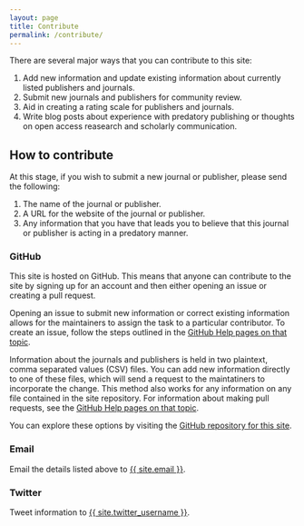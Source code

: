```yaml
---
layout: page
title: Contribute
permalink: /contribute/
---
```


There are several major ways that you can contribute to this site:

  1. Add new information and update existing information about currently listed publishers and journals. 
  2. Submit new journals and publishers for community review. 
  3. Aid in creating a rating scale for publishers and journals. 
  4. Write blog posts about experience with predatory publishing or thoughts on open access reasearch and scholarly communication.

## How to contribute

At this stage, if you wish to submit a new journal or publisher, please send the following: 

1. The name of the journal or publisher. 
2. A URL for the website of the journal or publisher. 
3. Any information that you have that leads you to believe that this journal or publisher is acting in a predatory manner. 

### GitHub

This site is hosted on GitHub. This means that anyone can contribute to the site by signing up for an account and then either opening an issue or creating a pull request. 

Opening an issue to submit new information or correct existing information allows for the maintainers to assign the task to a particular contributor. 
To create an issue, follow the steps outlined in the [GitHub Help pages on that topic](https://help.github.com/articles/creating-an-issue/).

Information about the journals and publishers is held in two plaintext, comma separated values (CSV) files. 
You can add new information directly to one of these files, which will send a request to the maintatiners to incorporate the change. 
This method also works for any information on any file contained in the site repository. 
For information about making pull requests, see the [GitHub Help pages on that topic](https://help.github.com/articles/creating-a-pull-request/).

You can explore these options by visiting the <a href="https://github.com/{{ site.github_username }}/{{ site.github_repo }}" target="_blank">GitHub repository for this site</a>.

### Email

Email the details listed above to <a href="mailto:{{ site.email }}" target="_blank">{{ site.email }}</a>. 

### Twitter

Tweet information to <a href="http://twitter.com/home?status={{ site.twitter_username }}" target="_blank">{{ site.twitter_username }}</a>.